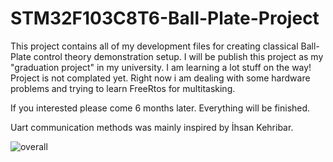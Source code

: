 # STM32F103C8T6-Ball-Plate-Project

This project contains all of my development files for creating classical Ball-Plate control theory demonstration setup. 
I will be publish this project as my "graduation project" in my university.
I am learning a lot stuff on the way! Project is not complated yet. Right now i am dealing with some hardware problems and trying to 
learn FreeRtos for multitasking.

If you interested please come 6 months later. Everything will be finished.

Uart communication methods was mainly inspired by İhsan Kehribar.

![overall](https://user-images.githubusercontent.com/38799399/50176585-dd611d00-0310-11e9-8c19-c8d5780a9c3b.jpeg)
